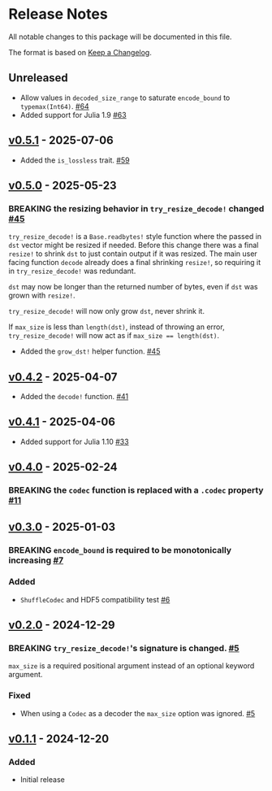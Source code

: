 # Release Notes

All notable changes to this package will be documented in this file.

The format is based on [Keep a Changelog](https://keepachangelog.com/en/1.0.0/).

## Unreleased

- Allow values in `decoded_size_range` to saturate `encode_bound` to `typemax(Int64)`. [#64](https://github.com/JuliaIO/ChunkCodecs.jl/pull/64)
- Added support for Julia 1.9 [#63](https://github.com/JuliaIO/ChunkCodecs.jl/pull/63)

## [v0.5.1](https://github.com/JuliaIO/ChunkCodecs.jl/tree/ChunkCodecCore-v0.5.1) - 2025-07-06

- Added the `is_lossless` trait. [#59](https://github.com/JuliaIO/ChunkCodecs.jl/pull/59)

## [v0.5.0](https://github.com/JuliaIO/ChunkCodecs.jl/tree/ChunkCodecCore-v0.5.0) - 2025-05-23

### BREAKING the resizing behavior in `try_resize_decode!` changed [#45](https://github.com/JuliaIO/ChunkCodecs.jl/pull/45)

`try_resize_decode!` is a `Base.readbytes!` style function where the passed in `dst` vector might be resized if needed. Before this change there was a final `resize!` to shrink `dst` to just contain output if it was resized. The main user facing function `decode` already does a final shrinking `resize!`, so requiring it in `try_resize_decode!` was redundant.

`dst` may now be longer than the returned number of bytes, even if `dst` was grown with `resize!`.

`try_resize_decode!` will now only grow `dst`, never shrink it.

If `max_size` is less than `length(dst)`, instead of throwing an error, `try_resize_decode!` will now act as if `max_size == length(dst)`.

- Added the `grow_dst!` helper function. [#45](https://github.com/JuliaIO/ChunkCodecs.jl/pull/45)

## [v0.4.2](https://github.com/JuliaIO/ChunkCodecs.jl/tree/ChunkCodecCore-v0.4.2) - 2025-04-07

- Added the `decode!` function. [#41](https://github.com/JuliaIO/ChunkCodecs.jl/pull/41)

## [v0.4.1](https://github.com/JuliaIO/ChunkCodecs.jl/tree/ChunkCodecCore-v0.4.1) - 2025-04-06

- Added support for Julia 1.10 [#33](https://github.com/JuliaIO/ChunkCodecs.jl/pull/33)

## [v0.4.0](https://github.com/JuliaIO/ChunkCodecs.jl/tree/ChunkCodecCore-v0.4.0) - 2025-02-24

### BREAKING the `codec` function is replaced with a `.codec` property [#11](https://github.com/JuliaIO/ChunkCodecs.jl/pull/11)

## [v0.3.0](https://github.com/JuliaIO/ChunkCodecs.jl/tree/ChunkCodecCore-v0.3.0) - 2025-01-03

### BREAKING `encode_bound` is required to be monotonically increasing [#7](https://github.com/JuliaIO/ChunkCodecs.jl/pull/7)

### Added

- `ShuffleCodec` and HDF5 compatibility test [#6](https://github.com/JuliaIO/ChunkCodecs.jl/pull/6)

## [v0.2.0](https://github.com/JuliaIO/ChunkCodecs.jl/tree/ChunkCodecCore-v0.2.0) - 2024-12-29

### BREAKING `try_resize_decode!`'s signature is changed. [#5](https://github.com/JuliaIO/ChunkCodecs.jl/pull/5)

`max_size` is a required positional argument instead of an optional keyword argument.

### Fixed

- When using a `Codec` as a decoder the `max_size` option was ignored. [#5](https://github.com/JuliaIO/ChunkCodecs.jl/pull/5)

## [v0.1.1](https://github.com/JuliaIO/ChunkCodecs.jl/tree/ChunkCodecCore-v0.1.1) - 2024-12-20

### Added

- Initial release
